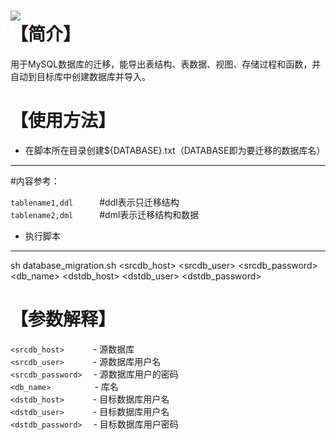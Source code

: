 ![](http://pic.92to.com/2c/201609/18/20160918113314610.jpg)
<br>
【简介】
===
用于MySQL数据库的迁移，能导出表结构、表数据、视图、存储过程和函数，并自动到目标库中创建数据库并导入。

【使用方法】
===
* 在脚本所在目录创建${DATABASE}.txt（DATABASE即为要迁移的数据库名）
---
#内容参考：

`tablename1,ddl`　　　#ddl表示只迁移结构<br>
`tablename2,dml`　　　#dml表示迁移结构和数据<br>

* 执行脚本
---
sh database_migration.sh <srcdb_host> <srcdb_user> <srcdb_password> <db_name> <dstdb_host> <dstdb_user> <dstdb_password>

【参数解释】
===
`<srcdb_host>` 　　　- 源数据库<br>
`<srcdb_user>` 　　　- 源数据库用户名<br>
`<srcdb_password>` 　- 源数据库用户的密码<br>
`<db_name>`　　　　　- 库名<br>
`<dstdb_host>` 　　　- 目标数据库用户名<br>
`<dstdb_user>` 　　　- 目标数据库用户名<br>
`<dstdb_password>` 　- 目标数据库用户密码<br>